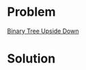 
# Problem





[Binary Tree Upside Down](https://leetcode.com/problems/binary-tree-upside-down)

# Solution



